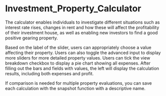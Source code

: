 # Investment_Property_Calculator




The calculator enables individuals to investigate different situations such as interest rate rises, changes in rent and how these will affect the profitability of their investment house, as well as enabling new investors to find a good positive gearing property.


Based on the label of the slider, users can appropriately choose a value affecting their property. Users can also toggle the advanced input to display more sliders for more detailed property values. Users can tick the view breakdown checkbox to display a pie chart showing all expenses. After filling out the bars and fields with values, the left will display the calculation results, including both expenses and profit. 

If comparison is needed for multiple property evaluations, you can save each calculation with the snapshot function with a descriptive name.
